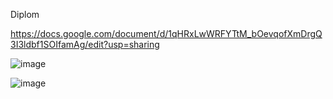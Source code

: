
Diplom<br>

https://docs.google.com/document/d/1qHRxLwWRFYTtM_bOevqofXmDrgQ3I3ldbf1SOIfamAg/edit?usp=sharing<br>

![image](https://github.com/user-attachments/assets/d8b32d22-a6f1-4e2b-967b-c458d58ea239)


![image](https://github.com/user-attachments/assets/c59605b8-8846-4d40-8eec-d9359408b630)






